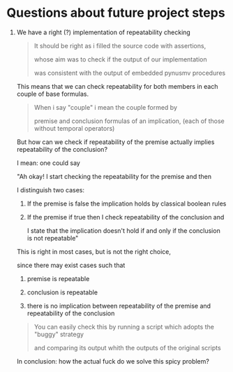 # Questions about future project steps

1. We have a right (?) implementation of repeatability checking

	> It should be right as i filled the source code with assertions,
	>
	> whose aim was to check if the output of our implementation
	>
	> was consistent with the output of embedded pynusmv procedures

   This means that we can check repeatability for both members in each couple of base formulas.
   
   	> When i say "couple" i mean the couple formed by
	>
	> premise and conclusion formulas of an implication, (each of those without temporal operators)

   But how can we check if repeatability of the premise actually implies repeatability of the conclusion?

   I mean: one could say 

   "Ah okay! I start checking the repeatability for the premise and then

    I distinguish two cases:

    1. If the premise is false the implication holds by classical boolean rules

    1. If the premise if true then I check repeatability of the conclusion and
    
       I state that the implication doesn't hold if and only if the conclusion is not repeatable"

   This is right in most cases, but is not the right choice,

   since there may exist cases such that

   1. premise is repeatable

   1. conclusion is repeatable

   1. there is no implication between repeatability of the premise and repeatability of the conclusion

   	> You can easily check this by running a script which adopts the "buggy" strategy
	>
	> and comparing its output whith the outputs of the original scripts

   In conclusion: how the actual fuck do we solve this spicy problem?


